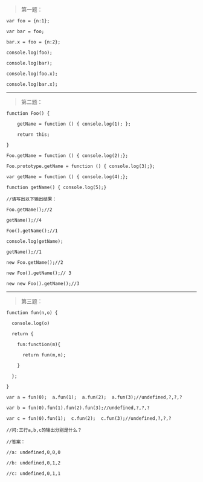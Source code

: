 >第一题：

    var foo = {n:1};
    
    var bar = foo;
    
    bar.x = foo = {n:2};
    
    console.log(foo);
    
    console.log(bar);
    
    console.log(foo.x);
    
    console.log(bar.x);



---
>第二题：

    function Foo() {
    
        getName = function () { console.log(1); };
        
        return this;
        
    }
    
    Foo.getName = function () { console.log(2);};
    
    Foo.prototype.getName = function () { console.log(3);};
    
    var getName = function () { console.log(4);};
    
    function getName() { console.log(5);}
    
    //请写出以下输出结果：
    
    Foo.getName();//2
    
    getName();//4
    
    Foo().getName();//1
    
    console.log(getName);
    
    getName();//1
    
    new Foo.getName();//2
    
    new Foo().getName();// 3
    
    new new Foo().getName();//3

---
>第三题：

    function fun(n,o) {
    
      console.log(o)
      
      return {
      
        fun:function(m){
        
          return fun(m,n);
          
        }
        
      };
      
    }
    
    var a = fun(0);  a.fun(1);  a.fun(2);  a.fun(3);//undefined,?,?,?
    
    var b = fun(0).fun(1).fun(2).fun(3);//undefined,?,?,?
    
    var c = fun(0).fun(1);  c.fun(2);  c.fun(3);//undefined,?,?,?
    
    //问:三行a,b,c的输出分别是什么？
    
    //答案：
    
    //a: undefined,0,0,0
    
    //b: undefined,0,1,2
    
    //c: undefined,0,1,1
